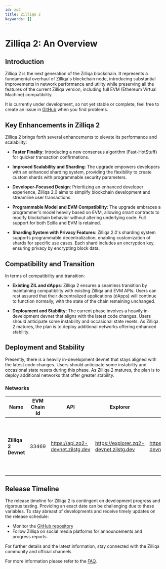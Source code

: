 ```yaml
---
id: zq2
title: Zilliqa 2
keywords: []
---
```


# Zilliqa 2: An Overview

## Introduction

Zilliqa 2 is the next generation of the Zilliqa blockchain. It represents a fundamental overhaul of Zilliqa's blockchain node, introducing substantial improvements in network performance and utility while preserving all the features of the current Zilliqa version, including full EVM (Ethereum Virtual Machine) compatibility.

It is currently under development, so not yet stable or complete, feel free to create an issue in [GitHub](https://github.com/Zilliqa/zq2) when you find problems.

## Key Enhancements in Zilliqa 2

Zilliqa 2 brings forth several enhancements to elevate its performance and scalability:

- **Faster Finality**: Introducing a new consensus algorithm (Fast-HotStuff) for quicker transaction confirmations.

- **Improved Scalability and Sharding**: The upgrade empowers developers with an enhanced sharding system, providing the flexibility to create custom shards with programmable security parameters.

- **Developer-Focused Design**: Prioritizing an enhanced developer experience, Zilliqa 2.0 aims to simplify blockchain development and streamline user transactions.

- **Programmable Model and EVM Compatibility**: The upgrade embraces a programmer's model heavily based on EVM, allowing smart contracts to modify blockchain behavior without altering underlying code. Full support for both Scilla and EVM is retained.

- **Sharding System with Privacy Features**: Zilliqa 2.0's sharding system supports programmable decentralization, enabling customization of shards for specific use cases. Each shard includes an encryption key, ensuring privacy by encrypting block data.

## Compatibility and Transition

In terms of compatibility and transition:

- **Existing ZIL and dApps**: Zilliqa 2 ensures a seamless transition by maintaining compatibility with existing Zilliqa and EVM APIs. Users can rest assured that their decentralized applications (dApps) will continue to function normally, with the state of the chain remaining unchanged.

- **Deployment and Stability**: The current phase involves a heavily in-development devnet that aligns with the latest code changes. Users should anticipate some instability and occasional state resets. As Zilliqa 2 matures, the plan is to deploy additional networks offering enhanced stability.

## Deployment and Stability

Presently, there is a heavily in-development devnet that stays aligned with the latest code changes. Users should anticipate some instability and occasional state resets during this phase. As Zilliqa 2 matures, the plan is to deploy additional networks that offer greater stability.

### Networks

| Name                 | EVM Chain Id | API                                 | Explorer                                 | Faucet                                 | Notes                                                                                |
| -------------------- | ------------ | ----------------------------------- | ---------------------------------------- | -------------------------------------- | ------------------------------------------------------------------------------------ |
| **Zilliqa 2 Devnet** | 33469        | <https://api.zq2-devnet.zilstg.dev> | <https://explorer.zq2-devnet.zilstg.dev> | <https://faucet.zq2-devnet.zilstg.dev> | Active unstable development network. Expect frequent updates, bugs and state resets. |

## Release Timeline

The release timeline for Zilliqa 2 is contingent on development progress and rigorous testing. Providing an exact date can be challenging due to these variables. To stay abreast of developments and receive timely updates on the release schedule:

- Monitor the [GitHub repository](https://github.com/Zilliqa/zq2)
- Follow Zilliqa on social media platforms for announcements and progress reports.

For further details and the latest information, stay connected with the Zilliqa community and official channels.

For more information please refer to the [FAQ](faq.md).
